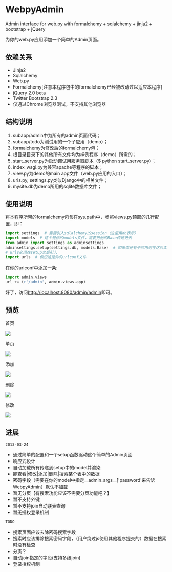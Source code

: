 WebpyAdmin
==========

Admin interface for web.py with formalchemy + sqlalchemy + jinja2 + bootstrap + jQuery

为你的web.py应用添加一个简单的Admin页面。

依赖关系
---------------
    
* Jinja2
* Sqlalchemy
* Web.py
* Formalchemy[注意本程序包中的formalchemy已经被改动过以适应本程序]
* jQuery 2.0 beta
* Twitter Bootstrap 2.3
* 仅通过Chrome浏览器测试，不支持其他浏览器

结构说明
---------------

1. subapp/admin中为所有的admin页面代码；
2. subapp/todo为测试用的一个子应用（demo）；
3. formalchemy为修改后的formalchemy包；
4. 根目录目录下的其他所有文件均为样例程序（demo）所需的；
5. start_server.py为启动调试用服务器脚本（$ python start_server.py）；
6. index_wsgi.py为兼容apache等程序的脚本；
7. view.py为demo的main app文件（web.py应用的入口）；
8. urls.py, settings.py类似Django中的相关文件；
9. mysite.db为demo所用的sqlite数据库文件；

使用说明
---------------

将本程序所带的formalchemy包含在sys.path中，参照views.py顶部的几行配置，即：

```python
import settings  # 需要引入sqlalchemy的session（这里用db表示）
import models  # 这个是你的models文件，需要把他的Base传递进去
from admin import settings as adminsettings
adminsettings.setup(settings.db, models.Base)  # 如果你还有子应用则在这后面依次加入
# urls必须在setup之后引入
import urls  # 假设这是你的urlconf文件
```

在你的urlconf中添加一条:

```python
import admin.views
url += (r'/admin', admin.views.app)
```

好了，访问<http://localhost:8080/admin/admin>即可。

预览
---------------

首页

![](https://raw.github.com/Shu-Ji/WebpyAdmin/master/doc/home.png)

单页

![](https://raw.github.com/Shu-Ji/WebpyAdmin/master/doc/view.png)

添加

![](https://raw.github.com/Shu-Ji/WebpyAdmin/master/doc/add.png)

删除

![](https://raw.github.com/Shu-Ji/WebpyAdmin/master/doc/del.png)

修改

![](https://raw.github.com/Shu-Ji/WebpyAdmin/master/doc/mod.png)

进展
---------------

`2013-03-24`

* 通过简单的配置和一个setup函数驱动这个简单的Admin页面
* 响应式设计
* 自动加载所有传递到setup中的model并渲染
* 能查看|修改|添加|删除|搜索某个表中的数据
* 密码字段（需要在你的model中指定__admin_args__['password'来告诉WebpyAdmin）默认不加载
* 暂无分页【有搜索功能应该不需要分页功能吧？】
* 暂不支持外键
* 暂不支持join自动联表查询
* 暂无授权登录机制

`TODO`

* 搜索页面应该去除密码搜索字段
* 搜索时应该排除搜索密码字段，（用户绕过js使用其他程序提交的）数据在搜索时没有检查
* 分页？
* 自动join指定的字段(支持多级join)
* 登录授权机制
